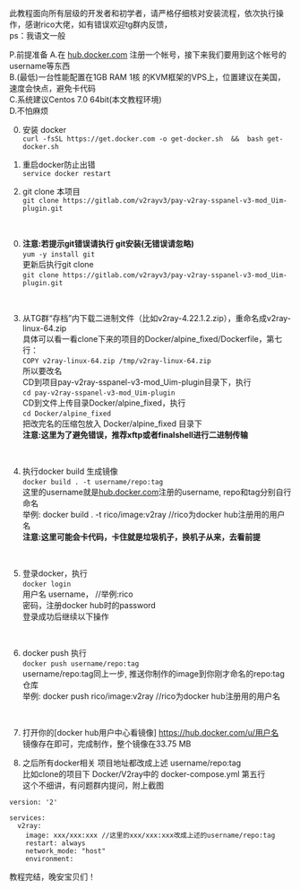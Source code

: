 此教程面向所有层级的开发者和初学者，请严格仔细核对安装流程，依次执行操作，感谢rico大佬，如有错误欢迎tg群内反馈，<br>ps：我语文一般

P.前提准备
A.在 [hub.docker.com](https://hub.docker.com/) 注册一个帐号，接下来我们要用到这个帐号的username等东西<br>
B.(最低)一台性能配置在1GB RAM  1核 的KVM框架的VPS上，位置建议在美国，速度会快点，避免卡代码<br>
C.系统建议Centos 7.0 64bit(本文教程环境)<br>
D.不怕麻烦<br>

0. 安装 docker <br>
 `
curl -fsSL https://get.docker.com -o get-docker.sh  && 
bash get-docker.sh
 `

1. 重启docker防止出错<br>
`service docker restart`

2. git clone 本项目  <br>
`git clone https://gitlab.com/v2rayv3/pay-v2ray-sspanel-v3-mod_Uim-plugin.git`  
<br>

0. **注意:若提示git错误请执行 git安装(无错误请忽略)**<br>
`yum -y install git`<br>
更新后执行git clone<br>
`git clone https://gitlab.com/v2rayv3/pay-v2ray-sspanel-v3-mod_Uim-plugin.git`
<br>

3. 从TG群“存档”内下载二进制文件（比如v2ray-4.22.1.2.zip），重命名成v2ray-linux-64.zip  <br>
具体可以看一看clone下来的项目的Docker/alpine_fixed/Dockerfile，第七行：  <br>
`COPY v2ray-linux-64.zip /tmp/v2ray-linux-64.zip`  <br>
所以要改名<br>
CD到项目pay-v2ray-sspanel-v3-mod_Uim-plugin目录下，执行 <br>
`cd pay-v2ray-sspanel-v3-mod_Uim-plugin`<br>
CD到文件上传目录Docker/alpine_fixed，执行<br>
`cd Docker/alpine_fixed`<br>
把改完名的压缩包放入 Docker/alpine_fixed 目录下<br>
**注意:这里为了避免错误，推荐xftp或者finalshell进行二进制传输**<br>
<br>

4. 执行docker build  生成镜像<br>
`docker build . -t username/repo:tag` <br>
这里的username就是[hub.docker.com](https://hub.docker.com/)注册的username, repo和tag分别自行命名<br>
举例:  docker build . -t rico/image:v2ray           //rico为docker hub注册用的用户名<br>
**注意:这里可能会卡代码，卡住就是垃圾机子，换机子从来，去看前提**<br>
<br>

5. 登录docker，执行<br>
`docker login`<br>
用户名 username，    //举例:rico<br>
密码，注册docker hub时的password<br>
登录成功后继续以下操作<br>
<br>

6. docker push  执行<br>
`docker push username/repo:tag` <br>
username/repo:tag同上一步, 推送你制作的image到你刚才命名的repo:tag仓库  <br>
举例:  docker push rico/image:v2ray           //rico为docker hub注册用的用户名<br>
<br>

7. 打开你的[docker hub用户中心看镜像]   https://hub.docker.com/u/用户名  <br>
镜像存在即可，完成制作，整个镜像在33.75 MB


8. 之后所有docker相关 项目地址都改成上述 username/repo:tag  <br>
比如clone的项目下 Docker/V2ray中的 docker-compose.yml 第五行<br>
这个不细讲，有问题群内提问，附上截图<br>
```
version: '2'

services:
  v2ray:
    image: xxx/xxx:xxx //这里的xxx/xxx:xxx改成上述的username/repo:tag
    restart: always
    network_mode: "host"
    environment:
```


教程完结，晚安宝贝们！
